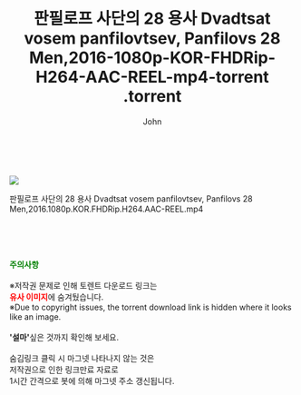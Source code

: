 ﻿---
layout: post
title:  "                   판필로프 사단의 28 용사 Dvadtsat vosem panfilovtsev, Panfilovs 28 Men,2016-1080p-KOR-FHDRip-H264-AAC-REEL-mp4-torrent                .torrent"
author: John
categories: [ 영화 ]
tags: [  ]
image: https://torrentrj59.com/uploadfile/full/b6e6ab747d4bbc607eb0ce773f9f7320133dfed8.jpg 
description: "                   판필로프 사단의 28 용사 Dvadtsat vosem panfilovtsev, Panfilovs 28 Men,2016-1080p-KOR-FHDRip-H264-AAC-REEL-mp4-torrent                 torrent 정보 공유"
toc: true
toc_sticky: true
---

<br>
<p><img src="https://torrentrj59.com/uploadfile/full/b6e6ab747d4bbc607eb0ce773f9f7320133dfed8.jpg"/></p>
 판필로프 사단의 28 용사 Dvadtsat vosem panfilovtsev, Panfilovs 28 Men,2016.1080p.KOR.FHDRip.H264.AAC-REEL.mp4    
    
<br><br><br>
<p data-ke-size="size16"><b><span style="color: green;">주의사항</span></b><br /><br />※저작권 문제로 인해 토렌트 다운로드 링크는<br /><b><span style="color: red;">유사 이미지</span></b>에 숨겨뒀습니다.<br />※Due to copyright issues, the torrent download link is hidden where it looks like an image.<br /><br /><b>'설마'</b>싶은 것까지 확인해 보세요.<br /><br />숨김링크 클릭 시 마그넷 나타나지 않는 것은<br />저작권으로 인한 링크만료 자료로<br />1시간 간격으로 봇에 의해 마그넷 주소 갱신됩니다.</p>
